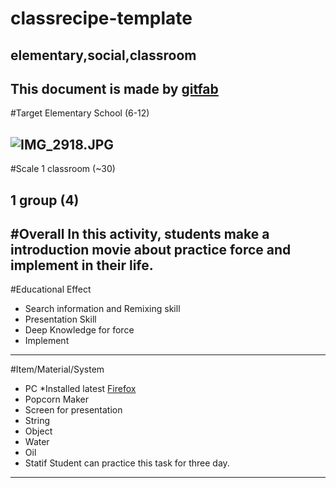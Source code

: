 # classrecipe-template
## elementary,social,classroom
This document is made by [gitfab](http://gitfab.org)
---
#Target
Elementary School (6-12)


![IMG_2918.JPG](http://justmyth.files.wordpress.com/2011/11/narik-balok.jpg)
---
#Scale
1 classroom (~30)

1 group (4)
---
#Overall
In this activity, students make a introduction movie about practice force and implement in their life.
---
#Educational Effect
* Search information and Remixing skill
* Presentation Skill
* Deep Knowledge for force
* Implement

---
#Item/Material/System
* PC *Installed latest [Firefox](http://www.mozilla.org/en-US/firefox/)
* Popcorn Maker
* Screen for presentation
* String
* Object
* Water
* Oil
* Statif
Student can practice this task for three day.
---
